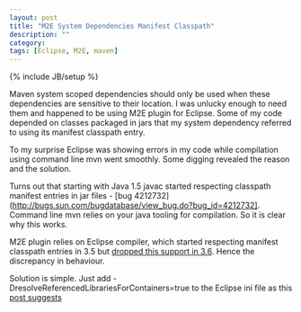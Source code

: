 ```yaml
---
layout: post
title: "M2E System Dependencies Manifest Classpath"
description: ""
category:
tags: [Eclipse, M2E, maven]
---
```

{% include JB/setup %}

Maven system scoped dependencies should only be used when these dependencies are sensitive to their location. I was unlucky enough to need them and happened to be using M2E plugin for Eclipse. Some of my code depended on classes packaged in jars that my system dependency referred to using its manifest classpath entry.

To my surprise Eclipse was showing errors in my code while compilation using command line mvn went smoothly. Some digging revealed the reason and the solution.

Turns out that starting with Java 1.5 javac started respecting classpath manifest entries in jar files - [bug 4212732](http://bugs.sun.com/bugdatabase/view_bug.do?bug_id=4212732]. Command line mvn relies on your java tooling for compilation. So it is clear why this works. 

M2E plugin relies on Eclipse compiler, which started respecting manifest classpath entries in 3.5 but [dropped this support in 3.6](http://lt-rider.blogspot.ca/2010/05/jdt-manifest-classpath-classpath.html). Hence the discrepancy in behaviour. 

Solution is simple. Just add -DresolveReferencedLibrariesForContainers=true to the Eclipse ini file as this [post suggests](http://bugs.sun.com/bugdatabase/view_bug.do?bug_id=4212732)
